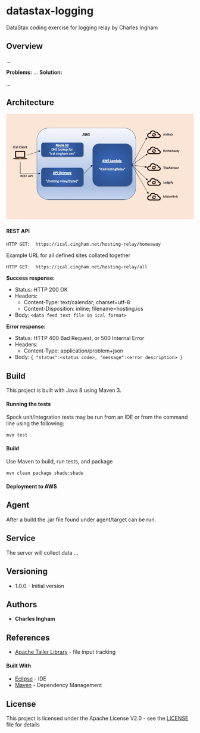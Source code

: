 # datastax-logging
DataStax coding exercise for logging relay by Charles Ingham

## Overview
...

**Problems:**
...
**Solution:**

...

## Architecture


![Architecture Diagram](https://raw.githubusercontent.com/cingham1/aws-lambda-ical/master/src/main/resources/ical-architecture-diagram.jpg)

#### REST API

```
HTTP GET:  https://ical.cingham.net/hosting-relay/homeaway
```
Example URL for all defined sites collated together

```
HTTP GET:  https://ical.cingham.net/hosting-relay/all
```

**Success response:**
* Status: HTTP 200 OK
* Headers: 
    * Content-Type: text/calendar; charset=utf-8
    * Content-Disposition: inline; filename=hosting.ics
* Body: `<data feed text file in ical format>`

**Error response:**
* Status: HTTP 400 Bad Request, or 500 Internal Error
* Headers: 
    * Content-Type: application/problem+json
* Body: `{ "status":<status code>, "message":<error description> }`

## Build

This project is built with Java 8 using Maven 3.

#### Running the tests

Spock unit/integration tests may be run from an IDE or from the command line using the following:

```
mvn test
```

#### Build
Use Maven to build, run tests, and package 

```
mvn clean package shade:shade
```


#### Deployment to AWS

## Agent

After a build the .jar file found under agent/target can be run.

## Service

The server will collect data ... 



## Versioning

* 1.0.0 - Initial version

## Authors

* **Charles Ingham** 

## References 

* [Apache Tailer Library](https://commons.apache.org/proper/commons-io/javadocs/api-2.4/org/apache/commons/io/input/Tailer.html) - file input tracking

#### Built With

* [Eclipse](https://www.eclipse.org/) - IDE
* [Maven](https://maven.apache.org/) - Dependency Management


## License

This project is licensed under the Apache License V2.0 - see the [LICENSE](LICENSE) file for details


